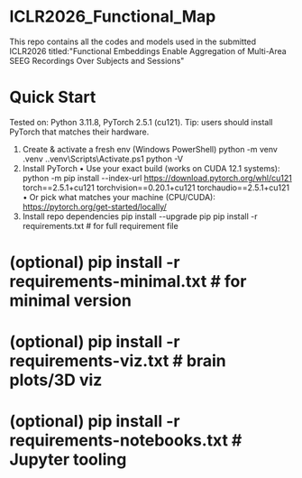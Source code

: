 # ICLR2026_Functional_Map
This repo contains all the codes and models used in the submitted ICLR2026 titled:"Functional Embeddings Enable Aggregation of Multi-Area SEEG Recordings Over Subjects and Sessions"

# Quick Start
Tested on: Python 3.11.8, PyTorch 2.5.1 (cu121).
Tip: users should install PyTorch that matches their hardware.
1) Create & activate a fresh env (Windows PowerShell)
python -m venv .venv
.\.venv\Scripts\Activate.ps1
python -V
2) Install PyTorch
•	Use your exact build (works on CUDA 12.1 systems):
python -m pip install --index-url https://download.pytorch.org/whl/cu121 torch==2.5.1+cu121 torchvision==0.20.1+cu121 torchaudio==2.5.1+cu121
•	Or pick what matches your machine (CPU/CUDA): https://pytorch.org/get-started/locally/
3) Install repo dependencies
pip install --upgrade pip
pip install -r requirements.txt          # for full requirement file
# (optional) pip install -r requirements-minimal.txt   # for minimal version
# (optional) pip install -r requirements-viz.txt       # brain plots/3D viz
# (optional) pip install -r requirements-notebooks.txt # Jupyter tooling
